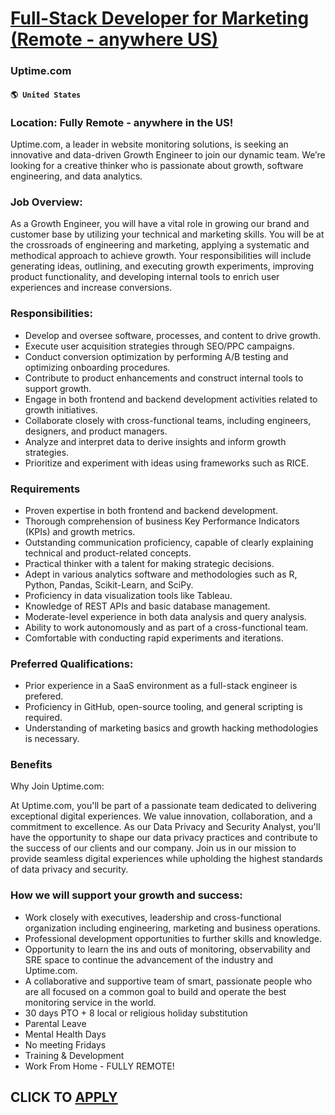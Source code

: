 # [Full-Stack Developer for Marketing (Remote - anywhere US)](https://www.remotewlb.com/apply/full-stack-developer-for-marketing-remote-anywhere-us)  
### Uptime.com  
#### `🌎 United States`  

### Location: Fully Remote - anywhere in the US!

Uptime.com, a leader in website monitoring solutions, is seeking an innovative and data-driven Growth Engineer to join our dynamic team. We’re looking for a creative thinker who is passionate about growth, software engineering, and data analytics.

### Job Overview:

As a Growth Engineer, you will have a vital role in growing our brand and customer base by utilizing your technical and marketing skills. You will be at the crossroads of engineering and marketing, applying a systematic and methodical approach to achieve growth. Your responsibilities will include generating ideas, outlining, and executing growth experiments, improving product functionality, and developing internal tools to enrich user experiences and increase conversions.

### Responsibilities:

  * Develop and oversee software, processes, and content to drive growth.
  * Execute user acquisition strategies through SEO/PPC campaigns.
  * Conduct conversion optimization by performing A/B testing and optimizing onboarding procedures.
  * Contribute to product enhancements and construct internal tools to support growth.
  * Engage in both frontend and backend development activities related to growth initiatives.
  * Collaborate closely with cross-functional teams, including engineers, designers, and product managers.
  * Analyze and interpret data to derive insights and inform growth strategies.
  * Prioritize and experiment with ideas using frameworks such as RICE.

### Requirements

  * Proven expertise in both frontend and backend development.
  * Thorough comprehension of business Key Performance Indicators (KPIs) and growth metrics.
  * Outstanding communication proficiency, capable of clearly explaining technical and product-related concepts.
  * Practical thinker with a talent for making strategic decisions.
  * Adept in various analytics software and methodologies such as R, Python, Pandas, Scikit-Learn, and SciPy.
  * Proficiency in data visualization tools like Tableau.
  * Knowledge of REST APIs and basic database management.
  * Moderate-level experience in both data analysis and query analysis.
  * Ability to work autonomously and as part of a cross-functional team.
  * Comfortable with conducting rapid experiments and iterations.

### **Preferred Qualifications:**

  * Prior experience in a SaaS environment as a full-stack engineer is prefered.
  * Proficiency in GitHub, open-source tooling, and general scripting is required.
  * Understanding of marketing basics and growth hacking methodologies is necessary.

### Benefits

Why Join Uptime.com:

At Uptime.com, you'll be part of a passionate team dedicated to delivering exceptional digital experiences. We value innovation, collaboration, and a commitment to excellence. As our Data Privacy and Security Analyst, you'll have the opportunity to shape our data privacy practices and contribute to the success of our clients and our company. Join us in our mission to provide seamless digital experiences while upholding the highest standards of data privacy and security.

### How we will support your growth and success:

  * Work closely with executives, leadership and cross-functional organization including engineering, marketing and business operations.
  * Professional development opportunities to further skills and knowledge. 
  * Opportunity to learn the ins and outs of monitoring, observability and SRE space to continue the advancement of the industry and Uptime.com.
  * A collaborative and supportive team of smart, passionate people who are all focused on a common goal to build and operate the best monitoring service in the world.
  * 30 days PTO + 8 local or religious holiday substitution 
  * Parental Leave
  * Mental Health Days
  * No meeting Fridays 
  * Training & Development
  * Work From Home - FULLY REMOTE! 

  
## CLICK TO [APPLY](https://www.remotewlb.com/apply/full-stack-developer-for-marketing-remote-anywhere-us)

